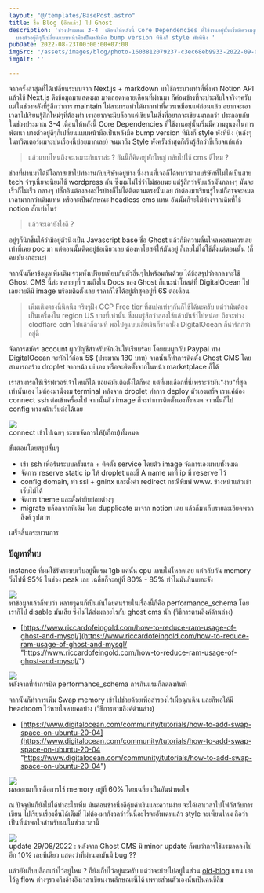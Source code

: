 ```yaml
---
layout: "@/templates/BasePost.astro"
title: รื้อ Blog (อีกแล้ว) ไป Ghost
description: 'ช่วงประมาณ 3-4  เดือนให้หลังนี้ Core Dependencies ที่ใช้งานอยู่นั้นเริ่มมีความงุนงงในการพัฒนา
  บางตัวอยู่ดีๆก็เปลี่ยนแบบหน้ามือเป็นหลังมือ bump version ทีนึงก็ style พังทีนึง '
pubDate: 2022-08-23T00:00:00+07:00
imgSrc: "/assets/images/blog/photo-1603812079237-c3ec68eb9933-2022-09-09.jpeg"
imgAlt: ''

---
```

จากครั้งล่าสุดที่ได้เปลี่ยนระบบจาก Next.js + markdown มาใช้กระบวนท่าที่พึ่งพา Notion API แล้วใช้ Next.js ดึงข้อมูลมาแสดงผล มาตลอดหลายเดือนที่ผ่านมา ก็ค่อนข้างที่จะประทับใจจริงๆครับ แต่ในช่วงหลังที่รู้สึกว่าการ maintain ไม่สามารถทำได้มากเท่าที่ควรเหมือนแต่ก่อนแล้ว อยากจะเอาเวลาไปเรียนรู้สึกใหม่ๆที่ต้องทำ เราอยากจะมีบล็อกแค่เขียนในสิ่งที่อยากจะเขียนมากกว่า ประกอบกับในช่วงประมาณ 3-4 เดือนให้หลังนี้ Core Dependencies ที่ใช้งานอยู่นั้นเริ่มมีความงุนงงในการพัฒนา บางตัวอยู่ดีๆก็เปลี่ยนแบบหน้ามือเป็นหลังมือ bump version ทีนึงก็ style พังทีนึง (หลังๆในทวิตเตอร์ผมจะบ่นเรื่องนี้บ่อยมากเลย) จนมาถึง Style พังครั้งล่าสุดก็เริ่มรู้สึกว่าขี้เกียจแก้แล้ว

> แล้วแบบไหนถึงจะเหมาะกับเราล่ะ ? อันนี้ก็คิดอยู่พักใหญ่ กลับไปใช้ cms ดีไหม ?

ช่วงที่ผ่านมาได้มีโอกาสเข้าไปทำงานกับบริษัทอยู่บ้าง ซึ่งงานที่เจอก็ได้พบว่าตามบริษัทที่ไม่ได้เป็นสาย tech จ๋าๆเนี่ยจะนิยมใช้ wordpress กัน ซึ่งผมไม่ใช่ว่าไม่ชอบนะ แต่รู้สึกว่าจับแล้วมันกลางๆ มันจะเร็วก็ไม่เร็ว กลางๆ ปลั๊กอินต้องลงอะไรบ้างก็ไม่ได้ติดตามตรงนั้นเลย ถ้าต้องมาเรียนรู้ใหม่ก็อาจจะหมดเวลามากกว่าเดิมแทน หรือจะเป็นลักษณะ headless cms แทน อันนั้นก็จะไม่ต่างจากเดิมที่ใช้ notion สักเท่าไหร่

> แล้วจะเอายังไงดี ?

อยู่ๆก็นึกขึ้นได้ว่ามีอยู่ตัวนึงเป็น Javascript base ชื่อ Ghost แล้วก็มีความลื่นไหลพอสมควรเลยเท่าที่เคย poc มา แต่ตอนนั้นติดอยู่ข้อเดียวเลย ต้องหาโฮสต์ให้มันอยู่ ก็เลยไม่ได้ใช้ตั้งแต่ตอนนั้น (ก็คนมันงกอะนะ)

จากนั้นก็หาข้อมูลเพิ่มเติม รวมทั้งเปรียบเทียบกับตัวอื่นๆไปพร้อมกันด้วย ได้ข้อสรุปว่าตกลงจะใช้ Ghost CMS นี่ล่ะ หลายๆที่ รวมถึงใน Docs ของ Ghost ก็แนะนำโฮสต์ที่ DigitalOcean ไปเลยง่ายดีมี image พร้อมติดตั้งเลย ราคาก็ใช้ได้อยู่ต่ำสุดอยู่ที่ 6$ ต่อเดือน

> เพิ่มเติมตรงนี้นิดนึง จริงๆฝั่ง GCP Free tier ที่สเปคเท่าๆกันก็ใช้ได้นะครับ แต่ว่ามันต้องเป็นเครื่องใน region US บางที่เท่านั้น ซึ่งผมรู้สึกว่าลองใช้แล้วมันช้าไปหน่อย ถึงจะพ่วง clodflare cdn ไปแล้วก็ตามที พอไปดูแบบเสียเงินก็ราคาฝั่ง DigitalOcean ก็น่ารักกว่าอยู่ดี

จัดการสมัคร account ผูกบัญชีสำหรับหักเงินให้เรียบร้อย โดยผมผูกกับ Paypal ทาง DigitalOcean จะหักไว้ก่อน 5$ (ประมาณ 180 บาท) จากนั้นก็ทำการติดตั้ง Ghost CMS โดยสามารถสร้าง droplet จากหน้า ui เอง หรือจะติดตั้งจากในหน้า marketplace ก็ได้

เราสามารถใช้เซิร์ฟเวอร์เจ้าไหนก็ได้ ขอแค่มันติดตั้งได้ก็พอ แต่ที่ผมเลือกที่นี่เพราะว่ามัน"ง่าย"ที่สุดเท่านั้นเอง ไม่ต้องมานั่งงม terminal หลังจาก droplet ทำการ deploy ตัวเองเสร็จ เราแค่ต้อง connect ssh ต่อเข้าเครื่องไป จากนั้นตัว image ก็จะทำการติดตั้งเองทั้งหมด จากนั้นก็ไป config ทางหน้าเว็บต่อได้เลย

![](/assets/images/blog/image-2-2022-09-09.png)  
connect เข้าไปเฉยๆ ระบบจัดการให้(เกือบ)ทั้งหมด

ขั้นตอนโดยสรุปสั้นๆ

* เข้า ssh เพื่อรันระบบครั้งแรก + ติดตั้ง service โดยตัว image จัดการเองแทบทั้งหมด
* จัดการ reserve static ip ให้ droplet และชี้ A name มาที่ ip ที่ reserve ไว้
* config domain, ทำ ssl + gninx และตั้งค่า redirect กรณีพิมพ์ www. ข้างหน้าแล้วเข้าเว็บไม่ได้
* จัดการ theme และตั้งค่ายิบย่อยต่างๆ
* migrate บล็อกจากที่เดิม โดย dupplicate มาจาก notion เลย แล้วก็มาเก็บรายละเอียดพวกลิงค์ รูปภาพ

เสร็จสิ้นกระบวนการ

### ปัญหาที่พบ

instance ที่ผมใช้รันระบบเว็บอยู่นี้แรม 1gb แค่นั้น cpu แทบไม่โหลดเลย แต่กลับกัน memory วิ่งไปที่ 95% ในช่วง peak เลย เฉลี่ยก็จะอยู่ที่ 80% - 85% ทำไมมันกินเยอะจัง

![](/assets/images/blog/twitter_faxjwyouyaexabr-2022-09-09.jpg)  
หาข้อมูลแล้วก็พบว่า หลายๆคนก็เป็นกันโดยคนร้ายในเรื่องนี้ก็คือ performance_schema โดยเราก็ไป disable มันเสีย ซึ่งไม่ได้ส่งผลอะไรกับ ghost cms นัก (วิธีการตามลิงค์ด้านล่าง)

* [https://www.riccardofeingold.com/how-to-reduce-ram-usage-of-ghost-and-mysql/](https://www.riccardofeingold.com/how-to-reduce-ram-usage-of-ghost-and-mysql/ "https://www.riccardofeingold.com/how-to-reduce-ram-usage-of-ghost-and-mysql/")

![](/assets/images/blog/fa0wlyduiaab8it-2022-09-09.png)  
หลังจากที่ทำการปิด performance_schema การกินแรมก็ลดลงทันที

จากนั้นก็ทำการเพิ่ม Swap memory เข้าไปช่วยด้วยเพื่อสำรองไว้เผื่อฉุกเฉิน และก็พอให้มี headroom ไว้หายใจหายคอบ้าง (วิธีการตามลิงค์ด้านล่าง)

* [https://www.digitalocean.com/community/tutorials/how-to-add-swap-space-on-ubuntu-20-04](https://www.digitalocean.com/community/tutorials/how-to-add-swap-space-on-ubuntu-20-04 "https://www.digitalocean.com/community/tutorials/how-to-add-swap-space-on-ubuntu-20-04")

![](/assets/images/blog/image-3-2022-09-09.png)  
ผลออกมาก็เหลือการใช้ memory อยู่ที่ 60% โดยเฉลี่ย เป็นอันน่าพอใจ

ณ ปัจจุบันก็ยังไม่ได้ทำอะไรเพิ่ม มันค่อนข้างนิ่งดีคุ้มค่าเงินและความง่าย จะได้เอาเวลาไปโฟกัสกับการเขียน ไปเรียนเรื่องอื่นได้เต็มที่ ไม่ต้องมากังวลว่าวันนี้อะไรจะอัพเดทแล้ว style จะเพี้ยนไหม ถือว่าเป็นที่น่าพอใจสำหรับผมในช่วงเวลานี้

![](/assets/images/blog/screen-shot-2565-08-29-at-20-36-42-2022-09-09.png)  
update 29/08/2022 : หลังจาก Ghost CMS มี minor update ก็พบว่าการใช้แรมลดลงไปอีก 10% เลยทีเดียว แสดงว่าที่ผ่านมามันมี bug ??

แล้วยังเก็บบล็อกเก่าไว้อยู่ไหม ? ก็ยังเก็บไว้อยู่นะครับ แต่ว่าจะย้ายไปอยู่ในส่วน [old-blog](https://old-blog.pickyzz.dev/) แทน เอาไว้ดู flow ต่างๆรวมถึงอ้างอิงเวลาเขียนงานลักษณะนี้ได้ เพราะส่วนตัวเองนั้นเป็นคนขี้ลืม